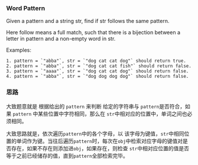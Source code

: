 ### Word Pattern

Given a pattern and a string str, find if str follows the same pattern.

Here follow means a full match, such that there is a bijection between a letter in pattern and a non-empty word in str.

Examples:

	1. pattern = `"abba"`, str = `"dog cat cat dog"` should return true.
	2. pattern = `"abba"`, str = `"dog cat cat fish"` should return false.
	3. pattern = `"aaaa"`, str = `"dog cat cat dog"` should return false.
	4. pattern = `"abba"`, str = `"dog dog dog dog"` should return false.



### 思路

大致题意就是 根据给出的 `pattern` 来判断 给定的字符串与 `pattern`是否符合，如果 `pattern` 中某些位置中字符相同，那么在 `str`中相对应的位置中，单词之间也必须相同。

大致思路就是，依次遍历`pattern`中的各个字母，以 该字母为键值，`str`中相同位置的单词作为键。当往后遍历`pattern`时，每次在`obj`中检索对应字母的键值对是否存在，如果不存在则添加进`obj`，如果存在，则检查 `str`中相对应位置的值是否等于之前已经储存的值，直到`pattern`全部检索完毕。
